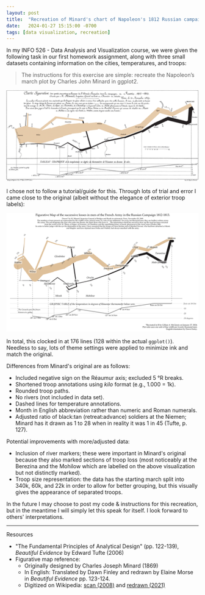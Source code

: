 ```yaml
---
layout: post
title:  "Recreation of Minard's chart of Napoleon's 1812 Russian campaign"
date:   2024-01-27 15:15:00 -0700
tags: [data visualization, recreation]
---
```


In my INFO 526 - Data Analysis and Visualization course, we were given the following task in our first homework assignment, along with three small datasets containing information on the cities, temperatures, and troops:

> The instructions for this exercise are simple: recreate the Napoleon’s march plot by Charles John Minard in ggplot2.

![Fall 2024 Minard original](/assets/visualizations/2024-01-minard-og.png)

<!-- We were provided three small datasets containing information on the cities, temperatures, and troops. -->
I chose not to follow a tutorial/guide for this. Through lots of trial and error I came close to the original (albeit without the elegance of exterior troop labels):


<!-- If you are interested in an explination and code breakdown of how I created this, please contact me directly.* -->

![Fall 2024 Minard recreation](/assets/visualizations/2024-01-minard.png)

In total, this clocked in at 176 lines (128 within the actual `ggplot()`). Needless to say, lots of theme settings were applied to minimize ink and match the original.

Differences from Minard's original are as follows:
- Included negative sign on the R&#233;aumur axis; excluded 5 &deg;R breaks.
- Shortened troop annotations using *kilo* format (e.g., 1.000 = 1k).
- Rounded troop paths.
- No rivers (not included in data set).
- Dashed lines for temperature annotations.
- Month in English abbreviation rather than numeric and Roman numerals.
- Adjusted ratio of black:tan (retreat:advance) soldiers at the Niemen; Minard has it drawn as 1 to 28 when in reality it was 1 in 45 (Tufte, p. 127).


Potential improvements with more/adjusted data:

- Inclusion of river markers; these were important in Minard's original because they also marked sections of troop loss (most noticeably at the Berezina and the Mohilow which are labelled on the above visualization but not distinctly marked).
- Troop size representation: the data has the starting march split into 340k, 60k, and 22k in order to allow for better grouping, but this visually gives the appearance of separated troops.

In the future I may choose to post my code & instructions for this recreation, but in the meantime I will simply let this speak for itself. I look forward to others' interpretations.

<hr>

Resources

- "The Fundamental Principles of Analytical Design" (pp. 122-139), *Beautiful Evidence* by Edward Tufte (2006)
- Figurative map reference:
  - Originally designed by Charles Joseph Minard (1869)
  - In English: Translated by Dawn Finley and redrawn by Elaine Morse in *Beautiful Evidence* pp. 123-124.
  - Digitized on Wikipedia: [scan (2008)](https://en.wikipedia.org/wiki/File:Minard.png) and [redrawn (2021)](https://en.wikipedia.org/wiki/File:Redrawing_of_Minard%27s_Napoleon_map.svg)

<!-- *<i>I decided against posting my code & breakdown here to avoid future cheating.</i> -->
<!-- *Including code styling breaks (so some lines are a small `)`) and comments. -->